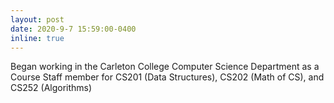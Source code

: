 ```yaml
---
layout: post
date: 2020-9-7 15:59:00-0400
inline: true
---
```


Began working in the Carleton College Computer Science Department as a Course Staff member for CS201 (Data Structures), CS202 (Math of CS), and CS252 (Algorithms)
